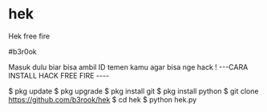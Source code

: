 # hek
Hek free fire

#b3r0ok

Masuk dulu biar bisa ambil ID temen kamu agar bisa nge hack !
---CARA INSTALL HACK FREE FIRE ----

$ pkg update
$ pkg upgrade
$ pkg install git
$ pkg install python
$ git clone https://github.com/b3rook/hek
$ cd hek
$ python hek.py
